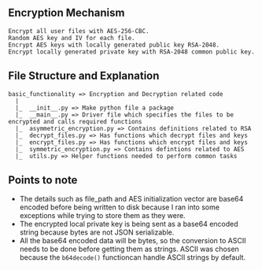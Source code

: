 ## **Encryption Mechanism**
    Encrypt all user files with AES-256-CBC.
    Random AES key and IV for each file.
    Encrypt AES keys with locally generated public key RSA-2048.
    Encrypt locally generated private key with RSA-2048 common public key.
       

## **File Structure and Explanation**
    basic_functionality => Encryption and Decryption related code
      |
      |_  __init__.py => Make python file a package
      |_  __main__.py => Driver file which specifies the files to be encrypted and calls required functions
      |_  asymmetric_encryption.py => Contains definitions related to RSA
      |_  decrypt_files.py => Has functions which decrypt files and keys 
      |_  encrypt_files.py => Has functions which encrypt files and keys
      |_  symmetric_encryption.py => Contains defintions related to AES
      |_  utils.py => Helper functions needed to perform common tasks

## **Points to note**
* The details such as file_path and AES initialization vector are base64 encoded before being written to disk because I ran into some exceptions while trying to store them as they were.
* The encrypted local private key is being sent as a base64 encoded string because bytes are not JSON serializable.
* All the base64 encoded data will be bytes, so the conversion to ASCII needs to be done before getting them as strings. ASCII was chosen because the `b64decode()` functioncan handle ASCII strings by default.